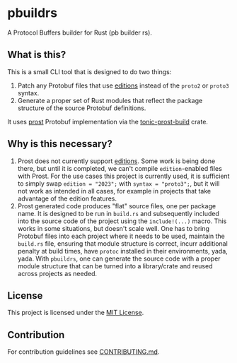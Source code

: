 # pbuildrs
A Protocol Buffers builder for Rust (pb builder rs).

## What is this?
This is a small CLI tool that is designed to do two things:
1. Patch any Protobuf files that use
[editions](https://protobuf.dev/editions/overview/) instead of the `proto2` or
`proto3` syntax.
1. Generate a proper set of Rust modules that reflect the package structure of
the source Protobuf definitions.

It uses [prost](https://github.com/tokio-rs/prost) Protobuf implementation via
the [tonic-prost-build](https://crates.io/crates/tonic-prost-build) crate.

## Why is this necessary?
1. Prost does not currently support
[editions](https://github.com/tokio-rs/prost/issues/1031). Some work is being
done there, but until it is completed, we can't compile `edition`-enabled files
with Prost. For the use cases this project is currently used, it is sufficient
to simply swap `edition = "2023";` with `syntax = "proto3";`, but it will not
work as intended in all cases, for example in projects that take advantage of
the edition features.
1. Prost generated code produces "flat" source files, one per package name. It
is designed to be run in `build.rs` and subsequently included into the source
code of the project using the `include!(...)` macro. This works in some
situations, but doesn't scale well. One has to bring Protobuf files into each
project where it needs to be used, maintain the `build.rs` file, ensuring that
module structure is correct, incurr additional penalty at build times, have
`protoc` installed in their environments, yada, yada. With `pbuildrs`, one can
generate the source code with a proper module structure that can be turned into
a library/crate and reused across projects as needed.

## License
This project is licensed under the [MIT License](LICENSE.md).

## Contribution
For contribution guidelines see [CONTRIBUTING.md](CONTRIBUTING.md).
